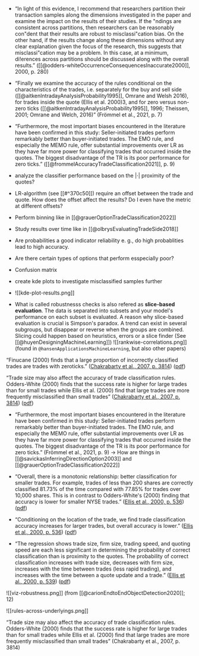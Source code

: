 - “In light of this evidence, I recommend that researchers partition their transaction samples along the dimensions investigated in the paper and examine the impact on the results of their studies. If the "ndings are consistent across partitions, then researchers can be reasonably con"dent that their results are robust to misclassi"cation bias. On the other hand, if the results change along these dimensions without any clear explanation given the focus of the research, this suggests that misclassi"cation may be a problem. In this case, at a minimum, di!erences across partitions should be discussed along with the overall results.” ([[@odders-whiteOccurrenceConsequencesInaccurate2000]], 2000, p. 280)
- “Finally we examine the accuracy of the rules conditional on the characteristics of the trades, i.e. separately for the buy and sell side ([[@aitkenIntradayAnalysisProbability1995]], Omrane and Welsh 2016), for trades inside the quote (Ellis et al. 2000)3, and for zero versus non-zero ticks ([[@aitkenIntradayAnalysisProbability1995]], 1996; Theissen, 2001; Omrane and Welch, 2016)” (Frömmel et al., 2021, p. 7)
- “Furthermore, the most important biases encountered in the literature have been confirmed in this study: Seller-initiated trades perform remarkably better than buyer-initiated trades. The EMO rule, and especially the MEMO rule, offer substantial improvements over LR as they have far more power for classifying trades that occurred inside the quotes. The biggest disadvantage of the TR is its poor performance for zero ticks.” ([[@frommelAccuracyTradeClassification2021]], p. 9)

- analyze the classifier performance based on the $|\cdot|$ proximity of the quotes?

- LR-algorithm (see [[#^370c50]]) require an offset between the trade and quote. How does the offset affect the results? Do I even have the metric at different offsets?
- Perform binning like in [[@grauerOptionTradeClassification2022]]
- Study results over time like in [[@olbrysEvaluatingTradeSide2018]]
- Are probabilities a good indicator reliability e. g., do high probablities lead to high accuracy.
- Are there certain types of options that perform esspecially poor?
- Confusion matrix
- create kde plots to investigate misclassified samples further
- ![[kde-plot-results.png]]
- What is called robustnesss checks is also refered as **slice-based evaluation**. The data is separated into subsets and your model's performance on each subset is evaluated. A reason why slice-based evaluation is crucial is Simpson's paradox. A trend can exist in several subgroups, but disappear or reverse when the groups are combined. Slicing could happen based on heuristics, errors or a slice finder (See [[@huyenDesigningMachineLearning]])
![[rankwise-correlations.png]]
(found in `@hansenApplicationsMachineLearning`, but also other papers)

“Finucane (2000) finds that a large proportion of incorrectly classified trades are trades with zeroticks.” ([Chakrabarty et al., 2007, p. 3814](zotero://select/library/items/XSSKWNCJ)) ([pdf](zotero://open-pdf/library/items/VQAL9PWT?page=9&annotation=6YW8JBQ6))

“Trade size may also affect the accuracy of trade classification rules. Odders-White (2000) finds that the success rate is higher for large trades than for small trades while Ellis et al. (2000) find that large trades are more frequently misclassified than small trades” ([Chakrabarty et al., 2007, p. 3814](zotero://select/library/items/XSSKWNCJ)) ([pdf](zotero://open-pdf/library/items/VQAL9PWT?page=9&annotation=RNDU5P5Z))

- “Furthermore, the most important biases encountered in the literature have been confirmed in this study: Seller-initiated trades perform remarkably better than buyer-initiated trades. The EMO rule, and especially the MEMO rule, offer substantial improvements over LR as they have far more power for classifying trades that occurred inside the quotes. The biggest disadvantage of the TR is its poor performance for zero ticks.” (Frömmel et al., 2021, p. 9) -> How are things in [[@savickasInferringDirectionOption2003]] and [[@grauerOptionTradeClassification2022]]


- “Overall, there is a monotonic relationship: better classification for smaller trades. For example, trades of less than 200 shares are correctly classified 81.73% of the time compared with 77.85% for trades over 10,000 shares. This is in contrast to Odders-White's (2000) finding that accuracy is lower for smaller NYSE trades.” ([Ellis et al., 2000, p. 536](zotero://select/library/items/54BPHWMV)) ([pdf](zotero://open-pdf/library/items/TTB4YUW6?page=9&annotation=SDMJDLDI))
- “Conditioning on the location of the trade, we find trade classification accuracy increases for larger trades, but overall accuracy is lower.” ([Ellis et al., 2000, p. 536](zotero://select/library/items/54BPHWMV)) ([pdf](zotero://open-pdf/library/items/TTB4YUW6?page=9&annotation=E56HF6MG))
- “The regression shows trade size, firm size, trading speed, and quoting speed are each less significant in determining the probability of correct classification than is proximity to the quotes. The probability of correct classification increases with trade size, decreases with firm size, increases with the time between trades (less rapid trading), and increases with the time between a quote update and a trade.” ([Ellis et al., 2000, p. 539](zotero://select/library/items/54BPHWMV)) ([pdf](zotero://open-pdf/library/items/TTB4YUW6?page=12&annotation=96FSFA7I))


![[viz-robustness.png]]
(from [[@carionEndtoEndObjectDetection2020]]; 12)

![[rules-across-underlyings.png]]


“Trade size may also affect the accuracy of trade classification rules. Odders-White (2000) finds that the success rate is higher for large trades than for small trades while Ellis et al. (2000) find that large trades are more frequently misclassified than small trades” (Chakrabarty et al., 2007, p. 3814)